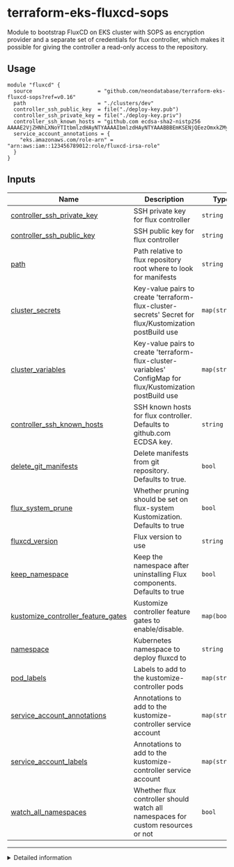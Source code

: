 # terraform-eks-fluxcd-sops
Module to bootstrap FluxCD on EKS cluster with SOPS as encryption provider and a separate
set of credentials for flux controller, which makes it possible for giving the controller
a read-only access to the repository.

## Usage

```hcl
module "fluxcd" {
  source                     = "github.com/neondatabase/terraform-eks-fluxcd-sops?ref=v0.16"
  path                       = "./clusters/dev"
  controller_ssh_public_key  = file("./deploy-key.pub")
  controller_ssh_private_key = file("./deploy-key.priv")
  controller_ssh_known_hosts = "github.com ecdsa-sha2-nistp256 AAAAE2VjZHNhLXNoYTItbmlzdHAyNTYAAAAIbmlzdHAyNTYAAABBBEmKSENjQEezOmxkZMy7opKgwFB9nkt5YRrYMjNuG5N87uRgg6CLrbo5wAdT/y6v0mKV0U2w0WZ2YB/++Tpockg="
  service_account_annotations = {
    "eks.amazonaws.com/role-arn" = "arn:aws:iam::123456789012:role/fluxcd-irsa-role"
  }
}
```

<!-- BEGIN_TF_DOCS -->

## Inputs

| Name | Description | Type | Default | Required |
|------|-------------|------|---------|:--------:|
| <a name="input_controller_ssh_private_key"></a> [controller\_ssh\_private\_key](#input\_controller\_ssh\_private\_key) | SSH private key for flux controller | `string` | n/a | yes |
| <a name="input_controller_ssh_public_key"></a> [controller\_ssh\_public\_key](#input\_controller\_ssh\_public\_key) | SSH public key for flux controller | `string` | n/a | yes |
| <a name="input_path"></a> [path](#input\_path) | Path relative to flux repository root where to look for manifests | `string` | n/a | yes |
| <a name="input_cluster_secrets"></a> [cluster\_secrets](#input\_cluster\_secrets) | Key-value pairs to create 'terraform-flux-cluster-secrets' Secret for flux/Kustomization postBuild use | `map(string)` | `{}` | no |
| <a name="input_cluster_variables"></a> [cluster\_variables](#input\_cluster\_variables) | Key-value pairs to create 'terraform-flux-cluster-variables' ConfigMap for flux/Kustomization postBuild use | `map(string)` | `{}` | no |
| <a name="input_controller_ssh_known_hosts"></a> [controller\_ssh\_known\_hosts](#input\_controller\_ssh\_known\_hosts) | SSH known hosts for flux controller. Defaults to github.com ECDSA key. | `string` | `"github.com ecdsa-sha2-nistp256 AAAAE2VjZHNhLXNoYTItbmlzdHAyNTYAAAAIbmlzdHAyNTYAAABBBEmKSENjQEezOmxkZMy7opKgwFB9nkt5YRrYMjNuG5N87uRgg6CLrbo5wAdT/y6v0mKV0U2w0WZ2YB/++Tpockg="` | no |
| <a name="input_delete_git_manifests"></a> [delete\_git\_manifests](#input\_delete\_git\_manifests) | Delete manifests from git repository. Defaults to true. | `bool` | `true` | no |
| <a name="input_flux_system_prune"></a> [flux\_system\_prune](#input\_flux\_system\_prune) | Whether pruning should be set on flux-system Kustomization. Defaults to true | `bool` | `true` | no |
| <a name="input_fluxcd_version"></a> [fluxcd\_version](#input\_fluxcd\_version) | Flux version to use | `string` | `"v2.3.0"` | no |
| <a name="input_keep_namespace"></a> [keep\_namespace](#input\_keep\_namespace) | Keep the namespace after uninstalling Flux components. Defaults to true | `bool` | `true` | no |
| <a name="input_kustomize_controller_feature_gates"></a> [kustomize\_controller\_feature\_gates](#input\_kustomize\_controller\_feature\_gates) | Kustomize controller feature gates to enable/disable. | `map(bool)` | <pre>{<br>  "StrictPostBuildSubstitutions": true<br>}</pre> | no |
| <a name="input_namespace"></a> [namespace](#input\_namespace) | Kubernetes namespace to deploy fluxcd to | `string` | `"flux-system"` | no |
| <a name="input_pod_labels"></a> [pod\_labels](#input\_pod\_labels) | Labels to add to the kustomize-controller pods | `map(string)` | `{}` | no |
| <a name="input_service_account_annotations"></a> [service\_account\_annotations](#input\_service\_account\_annotations) | Annotations to add to the kustomize-controller service account | `map(string)` | `{}` | no |
| <a name="input_service_account_labels"></a> [service\_account\_labels](#input\_service\_account\_labels) | Annotations to add to the kustomize-controller service account | `map(string)` | `{}` | no |
| <a name="input_watch_all_namespaces"></a> [watch\_all\_namespaces](#input\_watch\_all\_namespaces) | Whether flux controller should watch all namespaces for custom resources or not | `bool` | `true` | no |

* * *
<details>
<summary>Detailed information</summary>
## Resources

| Name | Type |
|------|------|
| [flux_bootstrap_git.this](https://registry.terraform.io/providers/fluxcd/flux/latest/docs/resources/bootstrap_git) | resource |
| [kubernetes_config_map.flux_cluster_variables](https://registry.terraform.io/providers/hashicorp/kubernetes/latest/docs/resources/config_map) | resource |
| [kubernetes_namespace.flux_system_ns](https://registry.terraform.io/providers/hashicorp/kubernetes/latest/docs/resources/namespace) | resource |
| [kubernetes_secret.flux_cluster_secrets](https://registry.terraform.io/providers/hashicorp/kubernetes/latest/docs/resources/secret) | resource |
| [kubernetes_secret.flux_system_secret](https://registry.terraform.io/providers/hashicorp/kubernetes/latest/docs/resources/secret) | resource |
| [terraform_data.fluxcd_reprovision](https://registry.terraform.io/providers/hashicorp/terraform/latest/docs/resources/data) | resource |

</details>
<!-- END_TF_DOCS -->
